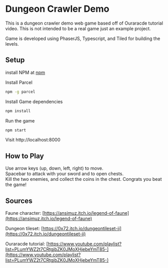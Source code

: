 # Dungeon Crawler Demo

This is a dungeon crawler demo web game based off of Ouraracde tutorial video.  This is not intended to be a real game just an example project.

Game is developed using PhaserJS, Typescript, and Tiled for building the levels.

## Setup

install NPM at [npm](https://www.npmjs.com)

Install Parcel

```bash
npm -g parcel
```

Install Game dependencies

```bash
npm install
```

Run the game

```bash
npm start
```

Visit http://localhost:8000


## How to Play

Use arrow keys (up, down, left, right) to move.  <br/>
Spacebar to attack with your sword and to open chests. <br/> 
Kill the two enemies, and collect the coins in the chest.  Congrats you beat the game!

## Sources

Faune character: [https://ansimuz.itch.io/legend-of-faune](https://ansimuz.itch.io/legend-of-faune)

Dungeon tileset: [https://0x72.itch.io/dungeontileset-ii](https://0x72.itch.io/dungeontileset-ii)

Ouraracde tutorial: [https://www.youtube.com/playlist?list=PLumYWZ2t7CRtgjbZK0JMoXHjebeYmT85-](https://www.youtube.com/playlist?list=PLumYWZ2t7CRtgjbZK0JMoXHjebeYmT85-)
